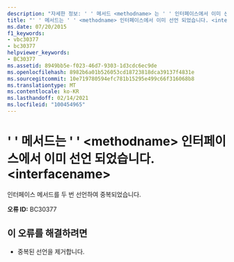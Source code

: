 ```yaml
---
description: "자세한 정보: ' ' 메서드 <methodname> 는 ' ' 인터페이스에서 이미 선언 되었습니다. <interfacename>"
title: "' ' 메서드는 ' ' <methodname> 인터페이스에서 이미 선언 되었습니다. <interfacename>"
ms.date: 07/20/2015
f1_keywords:
- vbc30377
- bc30377
helpviewer_keywords:
- BC30377
ms.assetid: 8949bb5e-f023-46d7-9303-1d3cdc6ec9de
ms.openlocfilehash: 8982b6a01b526053cd18723818dca39137f4831e
ms.sourcegitcommit: 10e719780594efc781b15295e499c66f316068b8
ms.translationtype: MT
ms.contentlocale: ko-KR
ms.lasthandoff: 02/14/2021
ms.locfileid: "100454965"
---
```

# <a name="method-methodname-is-already-declared-in-interface-interfacename"></a>' ' 메서드는 ' ' \<methodname> 인터페이스에서 이미 선언 되었습니다. \<interfacename>

인터페이스 메서드를 두 번 선언하여 중복되었습니다.  
  
 **오류 ID:** BC30377  
  
## <a name="to-correct-this-error"></a>이 오류를 해결하려면  
  
- 중복된 선언을 제거합니다.
